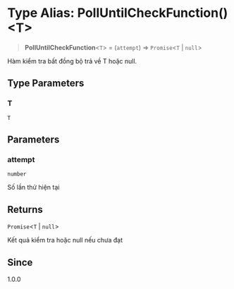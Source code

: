 # Type Alias: PollUntilCheckFunction()\<T\>

> **PollUntilCheckFunction**\<`T`\> = (`attempt`) => `Promise`\<`T` \| `null`\>

Hàm kiểm tra bất đồng bộ trả về T hoặc null.

## Type Parameters

### T

`T`

## Parameters

### attempt

`number`

Số lần thử hiện tại

## Returns

`Promise`\<`T` \| `null`\>

Kết quả kiểm tra hoặc null nếu chưa đạt

## Since

1.0.0
